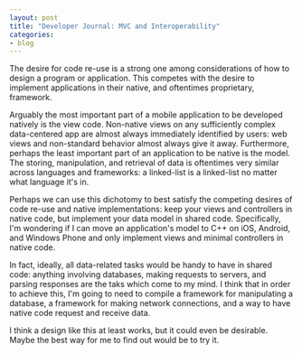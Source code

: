 ```yaml
---
layout: post
title: "Developer Journal: MVC and Interoperability"
categories:
- blog
---
```


The desire for code re-use is a strong one among considerations
of how to design a program or application. This competes with
the desire to implement applications in their native, and oftentimes
proprietary, framework.

Arguably the most important part of a mobile application to be
developed natively is the view code. Non-native views on
any sufficiently complex data-centered app are almost always
immediately identified by users: web views and non-standard
behavior almost always give it away.
Furthermore, perhaps the least important part of an application
to be native is the model. The storing, manipulation, and retrieval
of data is oftentimes very similar across languages and frameworks:
a linked-list is a linked-list no matter what language it's in.

Perhaps we can use this dichotomy to best satisfy the competing
desires of code re-use and native implementations: keep your
views and controllers in native code, but implement your data
model in shared code.
Specifically, I'm wondering if I can move an application's
model to C++ on iOS, Android, and Windows Phone and only
implement views and minimal controllers in native code.

In fact, ideally, all data-related tasks would be handy to have
in shared code: anything involving databases, making requests to
servers, and parsing responses are the taks which come to my
mind.
I think that in order to achieve this, I'm going to need to
compile a framework for manipulating a database, a framework for
making network connections, and a way to have native code
request and receive data. 

I think a design like this at least works, but it could even be
desirable. Maybe the best way for me to find out would be to
try it.
